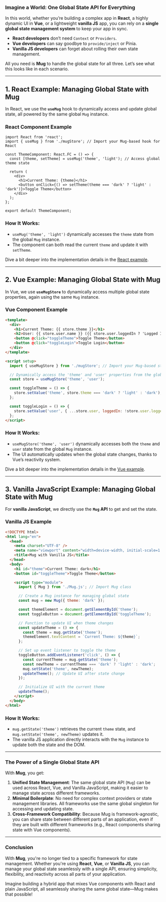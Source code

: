 ### Imagine a World: One Global State API for Everything

In this world, whether you’re building a complex app in **React**, a highly dynamic UI in **Vue**, or a lightweight **vanilla JS** app, you can rely on a **single global state management system** to keep your app in sync.

- **React developers** don’t need `Context` or `Providers`.
- **Vue developers** can say goodbye to `provide/inject` or Pinia.
- **Vanilla JS developers** can forget about rolling their own state management.

All you need is **Mug** to handle the global state for all three. Let’s see what this looks like in each scenario.

---

## 1. **React Example: Managing Global State with Mug**

In React, we use the **`useMug`** hook to dynamically access and update global state, all powered by the same global `Mug` instance.

### React Component Example

```tsx
import React from 'react';
import { useMug } from './mugStore'; // Import your Mug-based hook for React

const ThemeComponent: React.FC = () => {
  const [theme, setTheme] = useMug('theme', 'light'); // Access global theme state

  return (
    <div>
      <h1>Current Theme: {theme}</h1>
      <button onClick={() => setTheme(theme === 'dark' ? 'light' : 'dark')}>Toggle Theme</button>
    </div>
  );
};

export default ThemeComponent;
```

### How It Works:

- `useMug('theme', 'light')` dynamically accesses the `theme` state from the global `Mug` instance.
- The component can both read the current `theme` and update it with `setTheme`.

Dive a bit deeper into the implementation details in the [React example](./docs/mug-with-react.md).

---

## 2. **Vue Example: Managing Global State with Mug**

In Vue, we use **`useMugStore`** to dynamically access multiple global state properties, again using the same `Mug` instance.

### Vue Component Example

```html
<template>
  <div>
    <h1>Current Theme: {{ store.theme }}</h1>
    <h2>User: {{ store.user.name }} ({{ store.user.loggedIn ? 'Logged In' : 'Logged Out' }})</h2>
    <button @click="toggleTheme">Toggle Theme</button>
    <button @click="toggleLogin">Toggle Login</button>
  </div>
</template>

<script setup>
  import { useMugStore } from './mugStore'; // Import your Mug-based store for Vue

  // Dynamically access the 'theme' and 'user' properties from the global state
  const store = useMugStore('theme', 'user');

  const toggleTheme = () => {
    store.setValue('theme', store.theme === 'dark' ? 'light' : 'dark');
  };

  const toggleLogin = () => {
    store.setValue('user', { ...store.user, loggedIn: !store.user.loggedIn });
  };
</script>
```

### How It Works:

- `useMugStore('theme', 'user')` dynamically accesses both the `theme` and `user` state from the global `Mug` instance.
- The UI automatically updates when the global state changes, thanks to Vue’s reactivity system.

Dive a bit deeper into the implementation details in the [Vue example](./docs/mug-with-vue.md).

---

## 3. **Vanilla JavaScript Example: Managing Global State with Mug**

For **vanilla JavaScript**, we directly use the **`Mug` API** to get and set the state.

### Vanilla JS Example

```html
<!DOCTYPE html>
<html lang="en">
  <head>
    <meta charset="UTF-8" />
    <meta name="viewport" content="width=device-width, initial-scale=1.0" />
    <title>Mug with Vanilla JS</title>
  </head>
  <body>
    <h1 id="theme">Current Theme: dark</h1>
    <button id="toggleTheme">Toggle Theme</button>

    <script type="module">
      import { Mug } from './Mug.js'; // Import Mug class

      // Create a Mug instance for managing global state
      const mug = new Mug({ theme: 'dark' });

      const themeElement = document.getElementById('theme');
      const toggleButton = document.getElementById('toggleTheme');

      // Function to update UI when theme changes
      const updateTheme = () => {
        const theme = mug.getState('theme');
        themeElement.textContent = `Current Theme: ${theme}`;
      };

      // Set up event listener to toggle the theme
      toggleButton.addEventListener('click', () => {
        const currentTheme = mug.getState('theme');
        const newTheme = currentTheme === 'dark' ? 'light' : 'dark';
        mug.setState('theme', newTheme);
        updateTheme(); // Update UI after state change
      });

      // Initialize UI with the current theme
      updateTheme();
    </script>
  </body>
</html>
```

### How It Works:

- `mug.getState('theme')` retrieves the current `theme` state, and `mug.setState('theme', newTheme)` updates it.
- The vanilla JS application directly interacts with the `Mug` instance to update both the state and the DOM.

---

### The Power of a Single Global State API

With **Mug**, you get:

1. **Unified State Management**: The same global state API (`Mug`) can be used across React, Vue, and Vanilla JavaScript, making it easier to manage state across different frameworks.
2. **Minimal Boilerplate**: No need for complex context providers or state management libraries. All frameworks use the same global singleton for accessing and updating state.
3. **Cross-Framework Compatibility**: Because Mug is framework-agnostic, you can share state between different parts of an application, even if they are built with different frameworks (e.g., React components sharing state with Vue components).

---

### Conclusion

With **Mug**, you're no longer tied to a specific framework for state management. Whether you're using **React**, **Vue**, or **Vanilla JS**, you can manage your global state seamlessly with a single API, ensuring simplicity, flexibility, and reactivity across all parts of your application.

Imagine building a hybrid app that mixes Vue components with React and plain JavaScript, all seamlessly sharing the same global state—Mug makes that possible!
